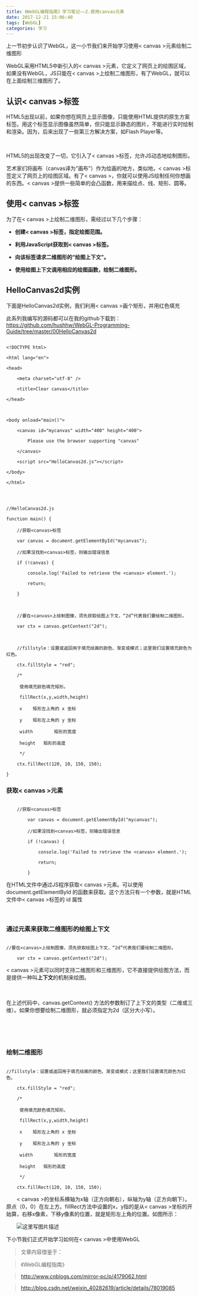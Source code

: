 ```yaml
---
title: 《WebGL编程指南》学习笔记——2.使用canvas元素
date: 2017-12-21 15:06:40
tags: [WebGL]
categories: 学习
---
```

上一节初步认识了WebGL，这一小节我们来开始学习使用< canvas >元素绘制二维图形





WebGL采用HTML5中新引入的< canvas >元素，它定义了网页上的绘图区域，如果没有WebGL，JS只能在< canvas >上绘制二维图形，有了WebGL，就可以在上面绘制三维图形了。





## 认识< canvas >标签



HTML5出现以前，如果你想在网页上显示图像，只能使用HTML提供的原生方案<img>标签。用这个标签显示图像虽然简单，但只能显示静态的图片，不能进行实时绘制和渲染。因为，后来出现了一些第三方解决方案，如Flash Player等。

​        

HTML5的出现改变了一切，它引入了< canvas >标签，允许JS动态地绘制图形。



艺术家们将画布（canvas译为”画布”）作为绘画的地方，类似地，< canvas >标签定义了网页上的绘图区域。有了< canvas >，你就可以使用JS绘制任何你想画的东西。< canvas >提供一些简单的会凸函数，用来描绘点、线、矩形、圆等。



## 使用< canvas >标签



为了在< canvas >上绘制二维图形，需经过以下几个步骤：



 - **创建< canvas >标签，指定绘图范围。**

 - **利用JavaScript获取到< canvas >标签。**

 - **向该标签请求二维图形的“绘图上下文”。**

 - **使用绘图上下文调用相应的绘图函数，绘制二维图形。**





## HelloCanvas2d实例



下面是HelloCanvas2d实例，我们利用< canvas >画个矩形，并用红色填充

此系列我编写的源码都可以在我的github下载到：https://github.com/hushhw/WebGL-Programming-Guide/tree/master/00HelloCanvas2d

```

<!DOCTYPE html>

<html lang="en">

<head>

	<meta charset="utf-8" />

	<title>Clear canvas</title>

</head>



<body onload="main()">

	<canvas id="mycanvas" width="400" height="400">

		Please use the browser supporting "canvas"

	</canvas>

	<script src="HelloCanvas2d.js"></script>

</body>

</html>



```



```

//HelloCanvas2d.js

function main() {

	//获取<canvas>标签

	var canvas = document.getElementById("mycanvas");

	//如果没找到<canvas>标签，则输出错误信息

	if (!canvas) {

		console.log('Failed to retrieve the <canvas> element.');

		return;

	}



	//要在<canvas>上绘制图像，须先获取绘图上下文，“2d”代表我们要绘制二维图形。

	var ctx = canvas.getContext("2d");



	//fillstyle：设置或返回用于填充绘画的颜色、渐变或模式；这里我们设置填充颜色为红色。

	ctx.fillStyle = "red";

	/*

	 使用填充颜色填充矩形。

	 fillRect(x,y,width,height)

	 x    矩形左上角的 x 坐标

	 y    矩形左上角的 y 坐标

	 width        矩形的宽度

	 height   矩形的高度

	 */

	ctx.fillRect(120, 10, 150, 150);

}

```



### 获取< canvas >元素

```

	//获取<canvas>标签

		var canvas = document.getElementById("mycanvas");

		//如果没找到<canvas>标签，则输出错误信息

		if (!canvas) {

			console.log('Failed to retrieve the <canvas> element.');

			return;

		}

```



在HTML文件中通过JS程序获取< canvas >元素。可以使用document.getElementById 的函数来获取。这个方法只有一个参数，就是HTML文件中< canvas >标签的 id 属性

　　



### 通过元素来获取二维图形的绘图上下文



```

//要在<canvas>上绘制图像，须先获取绘图上下文，“2d”代表我们要绘制二维图形。

	var ctx = canvas.getContext("2d");

```



< canvas >元素可以同时支持二维图形和三维图形，它不直接提供绘图方法，而是提供一种叫**上下文**的机制来绘图。

　　

在上述代码中，canvas.getContext() 方法的参数制订了上下文的类型（二维或三维）。如果你想要绘制二维图形，就必须指定为2d（区分大小写）。

　　

　　

### 绘制二维图形



```

//fillstyle：设置或返回用于填充绘画的颜色、渐变或模式；这里我们设置填充颜色为红色。

	ctx.fillStyle = "red";

	/*

	 使用填充颜色填充矩形。

	 fillRect(x,y,width,height)

	 x    矩形左上角的 x 坐标

	 y    矩形左上角的 y 坐标

	 width        矩形的宽度

	 height   矩形的高度

	 */

	ctx.fillRect(120, 10, 150, 150);

```



　　< canvas >的坐标系横轴为x轴（正方向朝右），纵轴为y轴（正方向朝下）。原点（0，0）在左上方。fillRect方法中设置的x，y指的是从< canvas >坐标的开始算，右移x像素，下移y像素的位置，就是矩形左上角的位置。如图所示：

　　![这里写图片描述](http://img.blog.csdn.net/20171216202917965?watermark/2/text/aHR0cDovL2Jsb2cuY3Nkbi5uZXQvaHVzaGh3/font/5a6L5L2T/fontsize/400/fill/I0JBQkFCMA==/dissolve/70/gravity/SouthEast)







下小节我们正式开始学习如何在< canvas >中使用WebGL



> 文章内容借鉴于： 

> 《WebGL编程指南》

>  http://www.cnblogs.com/mirror-pc/p/4179062.html

> http://blog.csdn.net/weixin_40282619/article/details/78019085